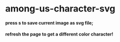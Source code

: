 # among-us-character-svg
 
#### press s to save current image as svg file;
#### refresh the page to get a different color character!
